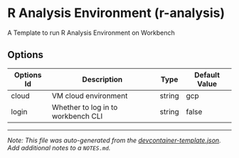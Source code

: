 
# R Analysis Environment (r-analysis)

A Template to run R Analysis Environment on Workbench

## Options

| Options Id | Description | Type | Default Value |
|-----|-----|-----|-----|
| cloud | VM cloud environment | string | gcp |
| login | Whether to log in to workbench CLI | string | false |



---

_Note: This file was auto-generated from the [devcontainer-template.json](https://github.com/verily-src/workbench-app-devcontainers/blob/main/src/r-analysis/devcontainer-template.json).  Add additional notes to a `NOTES.md`._
